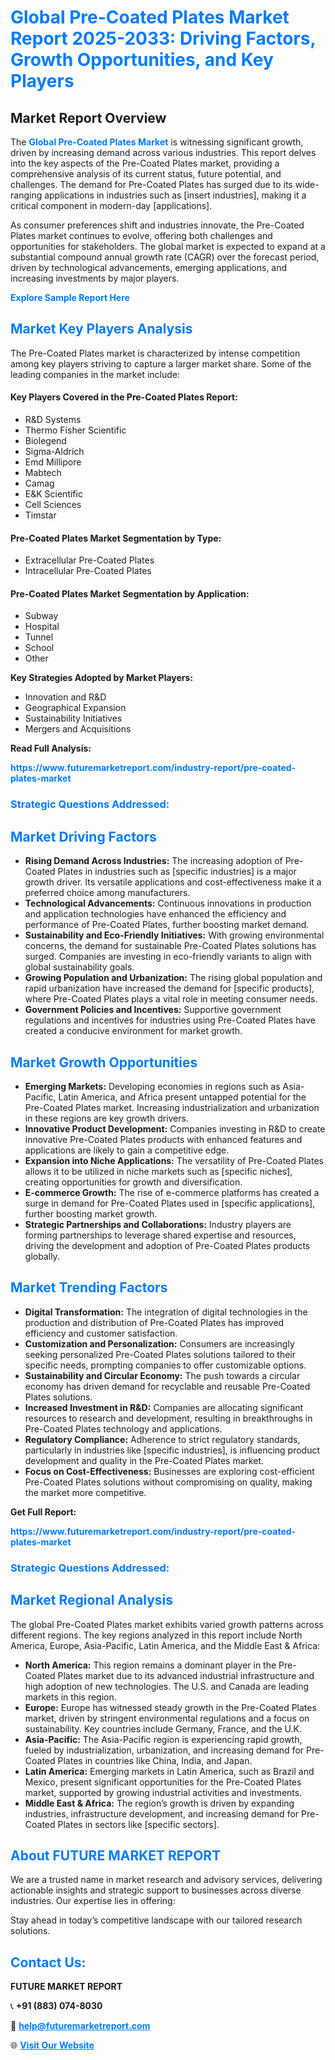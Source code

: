 <h1 style="color: #007BFF;">Global Pre-Coated Plates Market Report 2025-2033: Driving Factors, Growth Opportunities, and Key Players</h1>

<section id="overview">
<h2>Market Report Overview</h2>
<p>The <a href="https://www.futuremarketreport.com/industry-report/pre-coated-plates-market" style="color: #007BFF; text-decoration: none;"><strong>Global Pre-Coated Plates Market</strong></a> is witnessing significant growth, driven by increasing demand across various industries. This report delves into the key aspects of the Pre-Coated Plates market, providing a comprehensive analysis of its current status, future potential, and challenges. The demand for Pre-Coated Plates has surged due to its wide-ranging applications in industries such as [insert industries], making it a critical component in modern-day [applications].</p>
<p>As consumer preferences shift and industries innovate, the Pre-Coated Plates market continues to evolve, offering both challenges and opportunities for stakeholders. The global market is expected to expand at a substantial compound annual growth rate (CAGR) over the forecast period, driven by technological advancements, emerging applications, and increasing investments by major players.</p>
</section>

<section id="overview">
<p><a href="https://www.futuremarketreport.com/request-sample/reportId=31006" style="color: #007BFF; text-decoration: none;"><strong>Explore Sample Report Here</strong></a></p>
</section>

<section id="key-players">
<h2 style="color: #007BFF;">Market Key Players Analysis</h2>
<p>The Pre-Coated Plates market is characterized by intense competition among key players striving to capture a larger market share. Some of the leading companies in the market include:</p>
<h4>Key Players Covered in the Pre-Coated Plates Report:</h4>
<ul><li>R&amp;D Systems</li><li>Thermo Fisher Scientific</li><li>Biolegend</li><li>Sigma-Aldrich</li><li>Emd Millipore</li><li>Mabtech</li><li>Camag</li><li>E&amp;K Scientific</li><li>Cell Sciences</li><li>Timstar</li></ul>
<h4>Pre-Coated Plates Market Segmentation by Type:</h4>
<ul><li>Extracellular Pre-Coated Plates</li><li>Intracellular Pre-Coated Plates</li></ul>

<h4>Pre-Coated Plates Market Segmentation by Application:</h4>
<ul><li>Subway</li><li>Hospital</li><li>Tunnel</li><li>School</li><li>Other</li></ul>
<p><strong>Key Strategies Adopted by Market Players:</strong></p>
<ul>
<li>Innovation and R&D</li>
<li>Geographical Expansion</li>
<li>Sustainability Initiatives</li>
<li>Mergers and Acquisitions</li>
</ul>
</section>

<section>
<p><strong>Read Full Analysis: </strong></p><a href="https://www.futuremarketreport.com/industry-report/pre-coated-plates-market" style="color: #007BFF; text-decoration: none;"><strong>https://www.futuremarketreport.com/industry-report/pre-coated-plates-market</strong></a>
<h3 style="color: #007BFF;">Strategic Questions Addressed:</h3>
</section>

<section id="driving-factors">
<h2 style="color: #007BFF;">Market Driving Factors</h2>
<ul>
<li><strong>Rising Demand Across Industries:</strong> The increasing adoption of Pre-Coated Plates in industries such as [specific industries] is a major growth driver. Its versatile applications and cost-effectiveness make it a preferred choice among manufacturers.</li>
<li><strong>Technological Advancements:</strong> Continuous innovations in production and application technologies have enhanced the efficiency and performance of Pre-Coated Plates, further boosting market demand.</li>
<li><strong>Sustainability and Eco-Friendly Initiatives:</strong> With growing environmental concerns, the demand for sustainable Pre-Coated Plates solutions has surged. Companies are investing in eco-friendly variants to align with global sustainability goals.</li>
<li><strong>Growing Population and Urbanization:</strong> The rising global population and rapid urbanization have increased the demand for [specific products], where Pre-Coated Plates plays a vital role in meeting consumer needs.</li>
<li><strong>Government Policies and Incentives:</strong> Supportive government regulations and incentives for industries using Pre-Coated Plates have created a conducive environment for market growth.</li>
</ul>
</section>

<section id="growth-opportunities">
<h2 style="color: #007BFF;">Market Growth Opportunities</h2>
<ul>
<li><strong>Emerging Markets:</strong> Developing economies in regions such as Asia-Pacific, Latin America, and Africa present untapped potential for the Pre-Coated Plates market. Increasing industrialization and urbanization in these regions are key growth drivers.</li>
<li><strong>Innovative Product Development:</strong> Companies investing in R&D to create innovative Pre-Coated Plates products with enhanced features and applications are likely to gain a competitive edge.</li>
<li><strong>Expansion into Niche Applications:</strong> The versatility of Pre-Coated Plates allows it to be utilized in niche markets such as [specific niches], creating opportunities for growth and diversification.</li>
<li><strong>E-commerce Growth:</strong> The rise of e-commerce platforms has created a surge in demand for Pre-Coated Plates used in [specific applications], further boosting market growth.</li>
<li><strong>Strategic Partnerships and Collaborations:</strong> Industry players are forming partnerships to leverage shared expertise and resources, driving the development and adoption of Pre-Coated Plates products globally.</li>
</ul>
</section>

<section id="trending-factors">
<h2 style="color: #007BFF;">Market Trending Factors</h2>
<ul>
<li><strong>Digital Transformation:</strong> The integration of digital technologies in the production and distribution of Pre-Coated Plates has improved efficiency and customer satisfaction.</li>
<li><strong>Customization and Personalization:</strong> Consumers are increasingly seeking personalized Pre-Coated Plates solutions tailored to their specific needs, prompting companies to offer customizable options.</li>
<li><strong>Sustainability and Circular Economy:</strong> The push towards a circular economy has driven demand for recyclable and reusable Pre-Coated Plates solutions.</li>
<li><strong>Increased Investment in R&D:</strong> Companies are allocating significant resources to research and development, resulting in breakthroughs in Pre-Coated Plates technology and applications.</li>
<li><strong>Regulatory Compliance:</strong> Adherence to strict regulatory standards, particularly in industries like [specific industries], is influencing product development and quality in the Pre-Coated Plates market.</li>
<li><strong>Focus on Cost-Effectiveness:</strong> Businesses are exploring cost-efficient Pre-Coated Plates solutions without compromising on quality, making the market more competitive.</li>
</ul>
</section>

<section>
<p><strong>Get Full Report: </strong></p><a href="https://www.futuremarketreport.com/industry-report/pre-coated-plates-market" style="color: #007BFF; text-decoration: none;"><strong>https://www.futuremarketreport.com/industry-report/pre-coated-plates-market</strong></a>
<h3 style="color: #007BFF;">Strategic Questions Addressed:</h3>
</section>


<section id="regional-analysis">
<h2 style="color: #007BFF;">Market Regional Analysis</h2>
<p>The global Pre-Coated Plates market exhibits varied growth patterns across different regions. The key regions analyzed in this report include North America, Europe, Asia-Pacific, Latin America, and the Middle East & Africa:</p>
<ul>
<li><strong>North America:</strong> This region remains a dominant player in the Pre-Coated Plates market due to its advanced industrial infrastructure and high adoption of new technologies. The U.S. and Canada are leading markets in this region.</li>
<li><strong>Europe:</strong> Europe has witnessed steady growth in the Pre-Coated Plates market, driven by stringent environmental regulations and a focus on sustainability. Key countries include Germany, France, and the U.K.</li>
<li><strong>Asia-Pacific:</strong> The Asia-Pacific region is experiencing rapid growth, fueled by industrialization, urbanization, and increasing demand for Pre-Coated Plates in countries like China, India, and Japan.</li>
<li><strong>Latin America:</strong> Emerging markets in Latin America, such as Brazil and Mexico, present significant opportunities for the Pre-Coated Plates market, supported by growing industrial activities and investments.</li>
<li><strong>Middle East & Africa:</strong> The region’s growth is driven by expanding industries, infrastructure development, and increasing demand for Pre-Coated Plates in sectors like [specific sectors].</li>
</ul>
</section>

<footer>
<h2 style="color: #007BFF;">About FUTURE MARKET REPORT</h2>
<p>We are a trusted name in market research and advisory services, delivering actionable insights and strategic support to businesses across diverse industries. Our expertise lies in offering:</p>

<p>Stay ahead in today’s competitive landscape with our tailored research solutions.</p>

<h2 style="color: #007BFF;">Contact Us:</h2>
<p><strong>FUTURE MARKET REPORT</strong></p>
<p>📞 <strong>+91 (883) 074-8030</strong></p>
<p>📧 <strong><a href="mailto:help@futuremarketreport.com" style="color: #007BFF;">help@futuremarketreport.com</a></strong></p>
<p>🌐 <strong><a href="https://www.futuremarketreport.com/" style="color: #007BFF;">Visit Our Website</a></strong></p>
</footer>